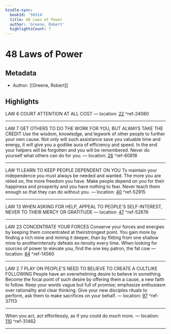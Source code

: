 ```yaml
---
kindle-sync:
  bookId: '50314'
  title: 48 Laws of Power
  author: 'Greene, Robert'
  highlightsCount: 7
---
```

# 48 Laws of Power
## Metadata
* Author: [[Greene, Robert]]

## Highlights
LAW 6 COURT ATTENTION AT ALL COST — location: [22]() ^ref-24080

---
LAW 7 GET OTHERS TO DO THE WORK FOR YOU, BUT ALWAYS TAKE THE CREDIT Use the wisdom, knowledge, and legwork of other people to further your own cause. Not only will such assistance save you valuable time and energy, it will give you a godlike aura of efficiency and speed. In the end your helpers will be forgotten and you will be remembered. Never do yourself what others can do for you. — location: [26]() ^ref-60818

---
LAW 11 LEARN TO KEEP PEOPLE DEPENDENT ON YOU To maintain your independence you must always be needed and wanted. The more you are relied on, the more freedom you have. Make people depend on you for their happiness and prosperity and you have nothing to fear. Never teach them enough so that they can do without you. — location: [40]() ^ref-52915

---
LAW 13 WHEN ASKING FOR HELP, APPEAL TO PEOPLE'S SELF-INTEREST, NEVER TO THEIR MERCY OR GRATITUDE — location: [47]() ^ref-52676

---
LAW 23 CONCENTRATE YOUR FORCES Conserve your forces and energies by keeping them concentrated at theirstrongest point. You gain more by finding a rich mine and mining it deeper, than by flitting from one shallow mine to anotherintensity defeats ex-tensity every time. When looking for sources of power to elevate you, find the one key patron, the fat cow — location: [84]() ^ref-14560

---
LAW 2 7 PLAY ON PEOPLE'S NEED TO BELIEVE TO CREATE A CULTLIKE FOLLOWING People have an overwhelming desire to believe in something. Become the focal point of such desire by offering them a cause, a new faith to follow. Keep your words vague but full of promise; emphasize enthusiasm over rationality and clear thinking. Give your new disciples rituals to perform, ask them to make sacrifices on your behalf. — location: [97]() ^ref-37113

---
When you act, act effortlessly, as if you could do much more. — location: [110]() ^ref-31462

---
